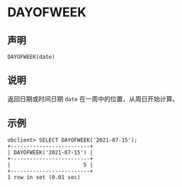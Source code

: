 DAYOFWEEK 
==============================



声明 
-----------------------

```unknow
DAYOFWEEK(date)
```



说明 
-----------------------

返回日期或时间日期 `date` 在一周中的位置，从周日开始计算。

示例 
-----------------------

```unknow
obclient> SELECT DAYOFWEEK('2021-07-15');
+-------------------------+
| DAYOFWEEK('2021-07-15') |
+-------------------------+
|                       5 |
+-------------------------+
1 row in set (0.01 sec)
```


